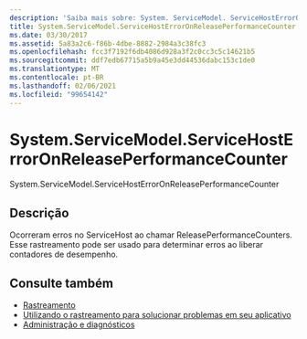 ```yaml
---
description: 'Saiba mais sobre: System. ServiceModel. ServiceHostErrorOnReleasePerformanceCounter'
title: System.ServiceModel.ServiceHostErrorOnReleasePerformanceCounter
ms.date: 03/30/2017
ms.assetid: 5a83a2c6-f86b-4dbe-8882-2984a3c38fc3
ms.openlocfilehash: fcc3f7192f6db4086d928a3f2c0cc3c5c14621b5
ms.sourcegitcommit: ddf7edb67715a5b9a45e3dd44536dabc153c1de0
ms.translationtype: MT
ms.contentlocale: pt-BR
ms.lasthandoff: 02/06/2021
ms.locfileid: "99654142"
---
```

# <a name="systemservicemodelservicehosterroronreleaseperformancecounter"></a>System.ServiceModel.ServiceHostErrorOnReleasePerformanceCounter

System.ServiceModel.ServiceHostErrorOnReleasePerformanceCounter  
  
## <a name="description"></a>Descrição  

 Ocorreram erros no ServiceHost ao chamar ReleasePerformanceCounters. Esse rastreamento pode ser usado para determinar erros ao liberar contadores de desempenho.  
  
## <a name="see-also"></a>Consulte também

- [Rastreamento](index.md)
- [Utilizando o rastreamento para solucionar problemas em seu aplicativo](using-tracing-to-troubleshoot-your-application.md)
- [Administração e diagnósticos](../index.md)
